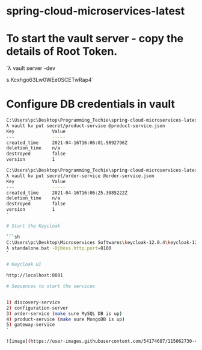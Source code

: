 # spring-cloud-microservices-latest

# To start the vault server - copy the details of Root Token.

`λ vault server -dev

s.Kcxhgo63Lw0WEe0SCETwRap4`

# Configure DB credentials in vault

```sh
C:\Users\pc\Desktop\Programming_Techie\spring-cloud-microservices-latest\spring-cloud-microservices-using-vault (event-bus -> origin)
λ vault kv put secret/product-service @product-service.json
Key              Value
---              -----
created_time     2021-04-16T16:06:01.9892796Z
deletion_time    n/a
destroyed        false
version          1

C:\Users\pc\Desktop\Programming_Techie\spring-cloud-microservices-latest\spring-cloud-microservices-using-vault (event-bus -> origin)
λ vault kv put secret/order-service @order-service.json
Key              Value
---              -----
created_time     2021-04-16T16:06:25.3085222Z
deletion_time    n/a
destroyed        false
version          1
`

# Start the Keycloak 

```sh
C:\Users\pc\Desktop\Microservices Softwares\keycloak-12.0.4\keycloak-12.0.4\bin
λ standalone.bat -Djboss.http.port=8180
`

# Keycloak UI

http://localhost:8081

# Sequences to start the services


1) discovery-service
2) configuration-server
3) order-service (make sure MySQL DB is up)
4) product-service (make sure MongoDB is up)
5) gateway-service
`

![image](https://user-images.githubusercontent.com/54174687/115062730-4a4c4800-9f08-11eb-8a0e-29e6bfecaeeb.png)


